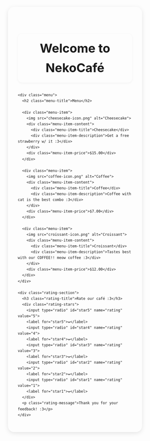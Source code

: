 <!DOCTYPE html>
<html lang="ru">
<head>
  <meta charset="UTF-8" />
  <meta name="viewport" content="width=device-width, initial-scale=1.0"/>
  <title>NekoCafé</title>
  <style>
    * {
      margin: 0;
      padding: 0;
      box-sizing: border-box;
    }

    :root {
      --primary: #47243D;      /* темно-бордовый */
      --secondary: #FFE6D6;    /* светло-персиковый */
      --accent: #FF9494;       /* мягкий розовый */
      --text: #2D1810;         /* темно-коричневый */
      --white: #FFFFFF;
    }

    body {
      font-family: 'Segoe UI', Tahoma, Geneva, Verdana, sans-serif;
      line-height: 1.6;
      background-color: var(--primary);
      color: var(--text);
      min-height: 100vh;
      display: flex;
      flex-direction: column;
      align-items: center;
      padding: 2rem;
    }

    .main-container {
      background-color: var(--secondary);
      border-radius: 20px;
      padding: 2rem;
      max-width: 800px;
      width: 100%;
      box-shadow: 0 4px 15px rgba(0, 0, 0, 0.1);
    }

    h1 {
      color: var(--text);
      text-align: center;
      font-size: 2.5rem;
      margin-bottom: 2rem;
      font-weight: bold;
      background-color: var(--white);
      padding: 1rem;
      border-radius: 15px;
      box-shadow: 0 2px 8px rgba(0, 0, 0, 0.05);
    }

    .menu-title {
      color: var(--text);
      text-align: center;
      font-size: 1.8rem;
      margin-bottom: 1.5rem;
      font-weight: bold;
    }

    .menu-item {
      display: flex;
      align-items: center;
      gap: 1rem;
      background-color: var(--white);
      padding: 1rem;
      border-radius: 15px;
      margin-bottom: 1rem;
      transition: transform 0.2s ease;
    }

    .menu-item:hover {
      transform: translateY(-2px);
    }

    .menu-item img {
      width: 50px;
      height: 50px;
      object-fit: contain;
    }

    .menu-item-content {
      flex-grow: 1;
    }

    .menu-item-title {
      font-weight: bold;
      color: var(--text);
      margin-bottom: 0.2rem;
    }

    .menu-item-description {
      font-size: 0.9rem;
      color: #666;
      font-style: italic;
    }

    .menu-item-price {
      color: var(--text);
      font-weight: bold;
      font-size: 1.1rem;
    }

    /* Стили для рейтинга */
    .rating-section {
      margin-top: 2rem;
      text-align: center;
      padding: 1.5rem;
      background-color: var(--white);
      border-radius: 15px;
      box-shadow: 0 2px 8px rgba(0, 0, 0, 0.05);
    }

    .rating-title {
      color: var(--text);
      font-size: 1.5rem;
      margin-bottom: 1rem;
      font-weight: bold;
    }

    .rating-stars {
      display: flex;
      justify-content: center;
      gap: 0.5rem;
      margin-bottom: 1rem;
    }

    .rating-stars input[type="radio"] {
      display: none;
    }

    .rating-stars label {
      font-size: 2rem;
      color: var(--accent);
      cursor: pointer;
      transition: transform 0.2s ease;
    }

    .rating-stars label:hover,
    .rating-stars input[type="radio"]:checked ~ label {
      color: #FFD700;
      transform: scale(1.1);
    }

    .rating-message {
      color: var(--text);
      font-style: italic;
      font-size: 0.9rem;
    }

    @media (max-width: 600px) {
      body {
        padding: 1rem;
      }

      .main-container {
        padding: 1rem;
      }

      h1 {
        font-size: 2rem;
      }

      .rating-stars label {
        font-size: 1.5rem;
      }
    }
  </style>
</head>
<body>
  <div class="main-container">
    <h1>Welcome to NekoCafé</h1>
    
    <div class="menu">
      <h2 class="menu-title">Menu</h2>
      
      <div class="menu-item">
        <img src="cheesecake-icon.png" alt="Cheesecake">
        <div class="menu-item-content">
          <div class="menu-item-title">Cheesecake</div>
          <div class="menu-item-description">Get a free strawberry w/ it :3</div>
        </div>
        <div class="menu-item-price">$15.00</div>
      </div>

      <div class="menu-item">
        <img src="coffee-icon.png" alt="Coffee">
        <div class="menu-item-content">
          <div class="menu-item-title">Coffee</div>
          <div class="menu-item-description">Coffee with cat is the best combo :3</div>
        </div>
        <div class="menu-item-price">$7.00</div>
      </div>

      <div class="menu-item">
        <img src="croissant-icon.png" alt="Croissant">
        <div class="menu-item-content">
          <div class="menu-item-title">Croissant</div>
          <div class="menu-item-description">Tastes best with our COFFEE!! meow coffee :3</div>
        </div>
        <div class="menu-item-price">$12.00</div>
      </div>
    </div>

    <div class="rating-section">
      <h3 class="rating-title">Rate our café :3</h3>
      <div class="rating-stars">
        <input type="radio" id="star5" name="rating" value="5">
        <label for="star5">★</label>
        <input type="radio" id="star4" name="rating" value="4">
        <label for="star4">★</label>
        <input type="radio" id="star3" name="rating" value="3">
        <label for="star3">★</label>
        <input type="radio" id="star2" name="rating" value="2">
        <label for="star2">★</label>
        <input type="radio" id="star1" name="rating" value="1">
        <label for="star1">★</label>
      </div>
      <p class="rating-message">Thank you for your feedback! :3</p>
    </div>
  </div>
</body>
</html>
